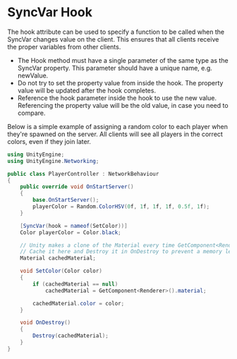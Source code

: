 # SyncVar Hook

The hook attribute can be used to specify a function to be called when the SyncVar changes value on the client.  This ensures that all clients receive the proper variables from other clients.
-   The Hook method must have a single parameter of the same type as the SyncVar property.  This parameter should have a unique name, e.g. newValue.
-   Do not try to set the property value from inside the hook.  The property value will be updated after the hook completes.
-   Reference the hook parameter inside the hook to use the new value.  Referencing the property value will be the old value, in case you need to compare.

Below is a simple example of assigning a random color to each player when they're spawned on the server.  All clients will see all players in the correct colors, even if they join later.

```cs
using UnityEngine;
using UnityEngine.Networking;

public class PlayerController : NetworkBehaviour
{
    public override void OnStartServer()
    {
        base.OnStartServer();
        playerColor = Random.ColorHSV(0f, 1f, 1f, 1f, 0.5f, 1f);
    }

    [SyncVar(hook = nameof(SetColor))]
    Color playerColor = Color.black;

    // Unity makes a clone of the Material every time GetComponent<Renderer>().material is used.
    // Cache it here and Destroy it in OnDestroy to prevent a memory leak.
    Material cachedMaterial;

    void SetColor(Color color)
    {
        if (cachedMaterial == null)
            cachedMaterial = GetComponent<Renderer>().material;

        cachedMaterial.color = color;
    }

    void OnDestroy()
    {
        Destroy(cachedMaterial);
    }
}
```
